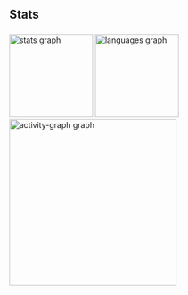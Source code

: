 <h2 align="left">Stats</h2>

###

<div align="left">
  <img src="https://github-readme-stats.vercel.app/api?username=SraphaelS&hide_title=false&hide_rank=false&show_icons=true&include_all_commits=true&count_private=true&disable_animations=false&theme=dark&locale=en&hide_border=false&order=1" height="150" alt="stats graph"  />
  <img src="https://github-readme-stats.vercel.app/api/top-langs?username=SraphaelS&locale=en&hide_title=false&layout=compact&card_width=320&langs_count=5&theme=dark&hide_border=false&order=2" height="150" alt="languages graph"  />
  <img src="https://github-readme-activity-graph.vercel.app/graph?username=SraphaelS&radius=16&theme=github-dark&area=true&order=5" height="300" alt="activity-graph graph"  />
</div>

###

